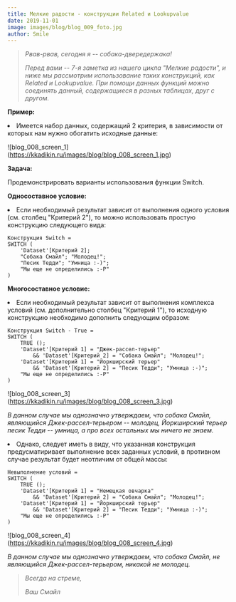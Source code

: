 ```yaml
---
title: Мелкие радости - конструкции Related и Lookupvalue
date: 2019-11-01
image: images/blog/blog_009_foto.jpg
author: Smile
---
```


> *Рвав-рвав, сегодня я -- собака-двередержака!*
>
> *Перед вами -- 7-я заметка из нашего цикла "Мелкие радости", и ниже мы рассмотрим использование таких конструкций, как Related и Lookupvalue. При помощи данных функций можно соединять данный, содержащиеся в разных таблицах, друг с другом.*


**Пример:**

**<li>** Имеется набор данных, содержащий 2 критерия, в зависимости от которых нам нужно обогатить исходные данные:

![blog_008_screen_1] (https://kkadikin.ru/images/blog/blog_008_screen_1.jpg)


**Задача:**

Продемонстрировать варианты использования функции Switch.


**Односоставное условие:**

**<li>** Если необходимый результат зависит от выполнения одного условия (см. столбец "Критерий 2"), то можно использовать простую конструкцию следующего вида:

```dax
Конструкция Switch =
SWITCH (
    'Dataset'[Критерий 2];
    "Собака Смайл"; "Молодец!";
    "Песик Тедди"; "Умница :-)";
    "Мы еще не определились :-Р"
)
```

**Многосоставное условие:**

**<li>** Если необходимый результат зависит от выполнения комплекса условий (см. дополнительно столбец "Критерий 1"), то исходную конструкцию необходимо дополнить следующим образом:

```dax
Конструкция Switch - True =
SWITCH (
    TRUE ();
    'Dataset'[Критерий 1] = "Джек-рассел-терьер"
        && 'Dataset'[Критерий 2] = "Собака Смайл"; "Молодец!";
    'Dataset'[Критерий 1] = "Йоркширский терьер"
        && 'Dataset'[Критерий 2] = "Песик Тедди"; "Умница :-)";
    "Мы еще не определились :-Р"
)
```

![blog_008_screen_3] (https://kkadikin.ru/images/blog/blog_008_screen_3.jpg)

*В данном случае мы однозначно утверждаем, что собака Смайл, являющийся Джек-рассел-терьером -- молодец, Йоркширский терьер песик Тедди -- умница, а про всех остальных мы ничего не знаем.*

**<li>** Однако, следует иметь в виду, что указанная конструкция предусматиривает выполнение всех заданных условий, в противном случае результат  будет неотличим от общей массы:

```dax
Невыполнение условий =
SWITCH (
    TRUE ();
    'Dataset'[Критерий 1] = "Немецкая овчарка"
        && 'Dataset'[Критерий 2] = "Собака Смайл"; "Молодец!";
    'Dataset'[Критерий 1] = "Йоркширский терьер"
        && 'Dataset'[Критерий 2] = "Песик Тедди"; "Умница :-)";
    "Мы еще не определились :-Р"
)
```
![blog_008_screen_4] (https://kkadikin.ru/images/blog/blog_008_screen_4.jpg)

*В данном случае мы однозначно утверждаем, что собака Смайл, не являющийся Джек-рассел-терьером, никакой не молодец.*

> *Всегда на стреме,*
>
> *Ваш Смайл*